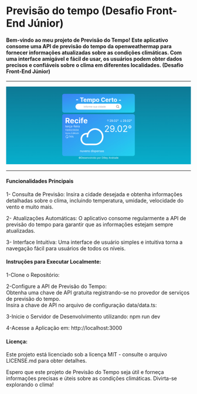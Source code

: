 <h1>Previsão do tempo (Desafio Front-End Júnior)</h1>
<h4>
    Bem-vindo ao meu projeto de Previsão do Tempo! Este aplicativo consome uma API de previsão do tempo da openweathermap para fornecer informações atualizadas sobre as condições climáticas. Com uma interface amigável e fácil de usar, os usuários podem obter dados precisos e confiáveis sobre o clima em diferentes localidades.
    (Desafio Front-End Júnior)
</h4>
<hr/>
<img src="/public/thumb.jpg">
<hr/>

<h4>Funcionalidades Principais</h4>
<p>
    1- Consulta de Previsão: Insira a cidade desejada e obtenha informações detalhadas sobre o clima, incluindo temperatura, umidade, velocidade do vento e muito mais.
</p>
<p>
  2- Atualizações Automáticas: O aplicativo consome regularmente a API de previsão do tempo para garantir que as informações estejam sempre atualizadas.
</p>
<p>
  3- Interface Intuitiva: Uma interface de usuário simples e intuitiva torna a navegação fácil para usuários de todos os níveis.
</p>

<h4>Instruções para Executar Localmente:</h4>
<p>1-Clone o Repositório:</p>
<p>2-Configure a API de Previsão do Tempo: </br>
  Obtenha uma chave de API gratuita registrando-se no provedor de serviços de previsão do tempo.
  </br>
  Insira a chave de API no arquivo de configuração data/data.ts:
</p>
<p>3-Inicie o Servidor de Desenvolvimento utilizando: npm run dev</p>
<p>4-Acesse a Aplicação em: http://localhost:3000</p>

<h4>Licença:</h4>
<p>Este projeto está licenciado sob a licença MIT - consulte o arquivo LICENSE.md para obter detalhes.</p>


<p>
  Espero que este projeto de Previsão do Tempo seja útil e forneça informações precisas e úteis sobre as condições climáticas. Divirta-se explorando o clima!
</p>
